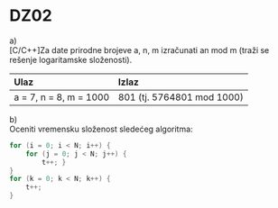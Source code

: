 # DZ02



a)   
[C/C++]Za date prirodne brojeve a, n, m izračunati an mod m (traži se rešenje logaritamske složenosti).

| Ulaz | Izlaz |
|:--|:--|
| a = 7, n = 8, m = 1000| 801 (tj. 5764801 mod 1000) |

b)  
Oceniti vremensku složenost sledećeg algoritma:

```cpp
for (i = 0; i < N; i++) {
	for (j = 0; j < N; j++) {
		t++; }
}
for (k = 0; k < N; k++) {
	t++; 
}
```

